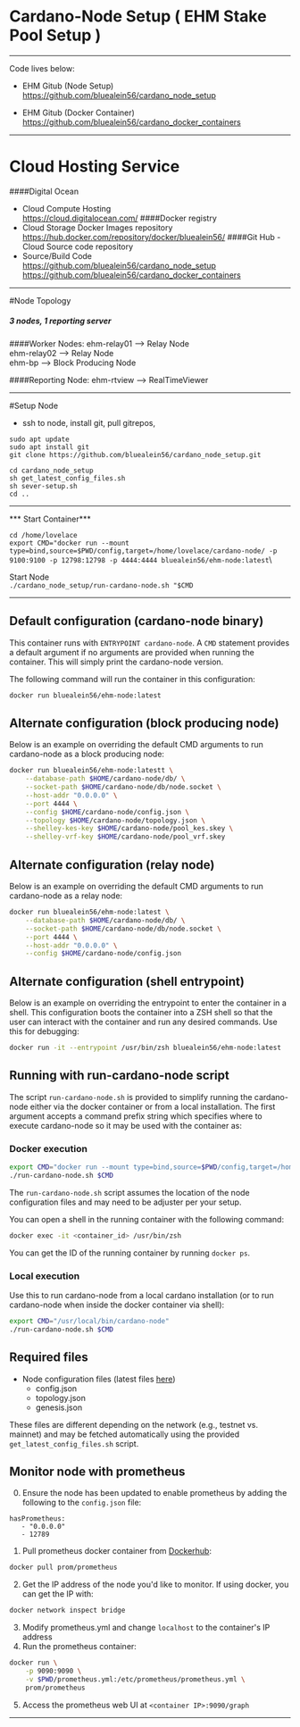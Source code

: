 # Cardano-Node Setup ( EHM Stake Pool Setup )


-----------------------------------------------------------------------


Code lives below:
- EHM Gitub (Node Setup)
https://github.com/bluealein56/cardano_node_setup

- EHM Gitub (Docker Container)
https://github.com/bluealein56/cardano_docker_containers

-----------------------------------------------------------------------



# Cloud Hosting Service

####Digital Ocean 
- Cloud Compute Hosting \
https://cloud.digitalocean.com/
####Docker registry 
- Cloud Storage Docker Images repository \
https://hub.docker.com/repository/docker/bluealein56/
####Git Hub - Cloud Source code repository
- Source/Build Code \
https://github.com/bluealein56/cardano_node_setup \
https://github.com/bluealein56/cardano_docker_containers




-----------------------------------------------------------------------

#Node Topology
##### 3 nodes, 1 reporting server

####Worker Nodes:
ehm-relay01  --> Relay Node \
ehm-relay02 --> Relay Node \
ehm-bp --> Block Producing Node 

####Reporting Node: 
ehm-rtview --> RealTimeViewer

-----------------------------------------------------------------------

#Setup Node

- ssh to node, install git, pull gitrepos,


```sudo apt update ``` \
```sudo apt install git``` \
```git clone https://github.com/bluealein56/cardano_node_setup.git```

```cd cardano_node_setup```\
```sh get_latest_config_files.sh```\
```sh sever-setup.sh ```\
```cd .. ```


-----------------------------------------------------------------------


*** Start Container***

```cd /home/lovelace```\
```export CMD="docker run --mount type=bind,source=$PWD/config,target=/home/lovelace/cardano-node/ -p 9100:9100 -p 12798:12798 -p 4444:4444 bluealein56/ehm-node:latest```\

Start Node \
```./cardano_node_setup/run-cardano-node.sh "$CMD```


-----------------------------------------------------------------------

## Default configuration (cardano-node binary)
This container runs with `ENTRYPOINT cardano-node`. A `CMD` statement provides a
default argument if no arguments are provided when running the container. This 
will simply print the cardano-node version.

The following command will run the container in this configuration:
``` bash
docker run bluealein56/ehm-node:latest
```

## Alternate configuration (block producing node)
Below is an example on overriding the default CMD arguments to run cardano-node 
as a block producing node:
``` bash
docker run bluealein56/ehm-node:latestt \
    --database-path $HOME/cardano-node/db/ \
    --socket-path $HOME/cardano-node/db/node.socket \
    --host-addr "0.0.0.0" \
    --port 4444 \
    --config $HOME/cardano-node/config.json \
    --topology $HOME/cardano-node/topology.json \
    --shelley-kes-key $HOME/cardano-node/pool_kes.skey \
    --shelley-vrf-key $HOME/cardano-node/pool_vrf.skey
```

## Alternate configuration (relay node)
Below is an example on overriding the default CMD arguments to run cardano-node 
as a relay node:
``` bash
docker run bluealein56/ehm-node:latest \
    --database-path $HOME/cardano-node/db/ \
    --socket-path $HOME/cardano-node/db/node.socket \
    --port 4444 \
    --host-addr "0.0.0.0" \
    --config $HOME/cardano-node/config.json
```

## Alternate configuration (shell entrypoint)
Below is an example on overriding the entrypoint to enter the container in a 
shell. This configuration boots the container into a ZSH shell so that the user
can interact with the container and run any desired commands. Use this for
debugging:
``` bash
docker run -it --entrypoint /usr/bin/zsh bluealein56/ehm-node:latest
```

## Running with run-cardano-node script
The script `run-cardano-node.sh` is provided to simplify running the 
cardano-node either via the docker container or from a local installation. The 
first argument accepts a command prefix string which specifies where to execute cardano-node so it may be used with the container as:

### Docker execution
``` bash
export CMD="docker run --mount type=bind,source=$PWD/config,target=/home/lovelace/cardano-node/ -p 9100:9100 -p 12798:12798 bluealein56/ehm-node:latest"
./run-cardano-node.sh $CMD
```

The `run-cardano-node.sh` script assumes the location of the node configuration 
files and may need to be adjuster per your setup.

You can open a shell in the running container with the following command:
``` bash
docker exec -it <container_id> /usr/bin/zsh
```

You can get the ID of the running container by running `docker ps`.

### Local execution
Use this to run cardano-node from a local cardano installation (or to run 
cardano-node when inside the docker container via shell):
``` bash
export CMD="/usr/local/bin/cardano-node"
./run-cardano-node.sh $CMD
```

## Required files
* Node configuration files (latest files [here](https://hydra.iohk.io/job/Cardano/iohk-nix/cardano-deployment/latest-finished/download/1/index.html))
  * config.json
  * topology.json
  * genesis.json

These files are different depending on the network (e.g., testnet vs. mainnet)
and may be fetched automatically using the provided `get_latest_config_files.sh`
script.

## Monitor node with prometheus

0. Ensure the node has been updated to enable prometheus by adding the following
to the `config.json` file:

```
hasPrometheus:
   - "0.0.0.0"
   - 12789
```

1. Pull prometheus docker container from [Dockerhub](https://hub.docker.com/r/prom/prometheus):
``` bash
docker pull prom/prometheus
```

2. Get the IP address of the node you'd like to monitor. If using docker, you can get the IP with:
``` bash
docker network inspect bridge
```
3. Modify prometheus.yml and change `localhost` to the container's IP address
4. Run the prometheus container:
``` bash
docker run \
    -p 9090:9090 \
    -v $PWD/prometheus.yml:/etc/prometheus/prometheus.yml \
    prom/prometheus
```
5. Access the prometheus web UI at `<container IP>:9090/graph`

---
